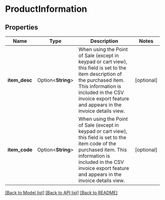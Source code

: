 # ProductInformation

## Properties

Name | Type | Description | Notes
------------ | ------------- | ------------- | -------------
**item_desc** | Option<**String**> | When using the Point of Sale (except in keypad or cart view), this field is set to the item description of the purchased item. This information is included in the CSV invoice export feature and appears in the invoice details view. | [optional]
**item_code** | Option<**String**> | When using the Point of Sale (except in keypad or cart view), this field is set to the item code of the purchased item. This information is included in the CSV invoice export feature and appears in the invoice details view. | [optional]

[[Back to Model list]](../README.md#documentation-for-models) [[Back to API list]](../README.md#documentation-for-api-endpoints) [[Back to README]](../README.md)


